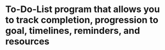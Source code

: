 # To-Do-List program that allows you to track completion, progression to goal, timelines, reminders, and resources
